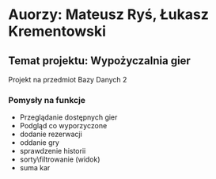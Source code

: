 # Auorzy: Mateusz Ryś, Łukasz Krementowski
## Temat projektu: Wypożyczalnia gier
Projekt na przedmiot Bazy Danych 2

### Pomysły na funkcje

- Przeglądanie dostępnych gier
- Podgląd co wyporzyczone
- dodanie rezerwacji
- oddanie gry
- sprawdzenie historii
- sorty\filtrowanie (widok)
- suma kar